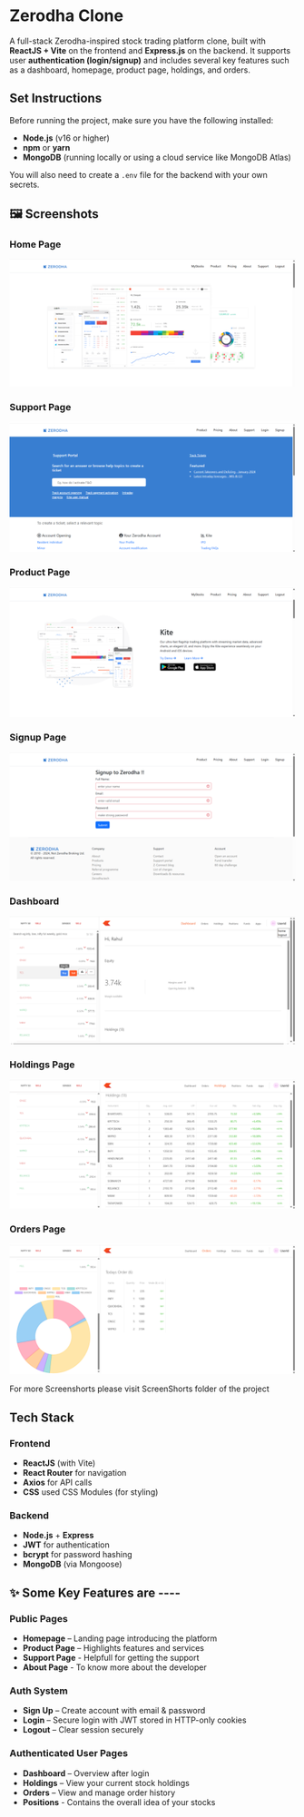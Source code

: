 # Zerodha Clone

A full-stack Zerodha-inspired stock trading platform clone, built with **ReactJS + Vite** on the frontend and **Express.js** on the backend. It supports user **authentication (login/signup)** and includes several key features such as a dashboard, homepage, product page, holdings, and orders.

## Set Instructions

Before running the project, make sure you have the following installed:

- **Node.js** (v16 or higher)
- **npm** or **yarn**
- **MongoDB** (running locally or using a cloud service like MongoDB Atlas)

You will also need to create a `.env` file for the backend with your own secrets.

## 🖼️ Screenshots

### Home Page  
![Login Page](ScreenShorts/homePage.png)

### Support Page  
![Login Page](ScreenShorts/supportPage.png)

### Product Page  
![Login Page](ScreenShorts/productPage.png)

### Signup Page  
![Login Page](ScreenShorts/signupPage.png)

### Dashboard  
![Dashboard](ScreenShorts/dashboard.png)

### Holdings Page  
![Holdings Page](ScreenShorts/holdingPage.png)

### Orders Page  
![Orders Page](ScreenShorts/orderPage.png)

For more Screenshorts please visit ScreenShorts folder of the project

## Tech Stack

### Frontend 
- **ReactJS** (with Vite)
- **React Router** for navigation
- **Axios** for API calls
- **CSS** used CSS Modules (for styling)

### Backend 
- **Node.js** + **Express**
- **JWT** for authentication
- **bcrypt** for password hashing
- **MongoDB** (via Mongoose)

## ✨ Some Key Features are ----

### Public Pages
- **Homepage** – Landing page introducing the platform
- **Product Page** – Highlights features and services
- **Support Page** - Helpfull for getting the support
- **About Page** - To know more about the developer

### Auth System
- **Sign Up** – Create account with email & password
- **Login** – Secure login with JWT stored in HTTP-only cookies
- **Logout** – Clear session securely

### Authenticated User Pages
- **Dashboard** – Overview after login
- **Holdings** – View your current stock holdings
- **Orders** – View and manage order history
- **Positions** - Contains the overall idea of your stocks


